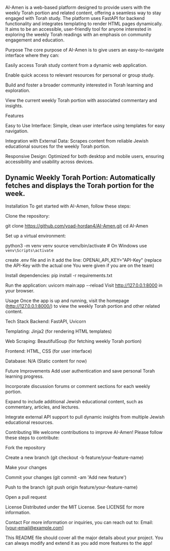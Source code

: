 AI-Amen is a web-based platform designed to provide users with the weekly Torah portion and related content, offering a seamless way to stay engaged with Torah study. The platform uses FastAPI for backend functionality and integrates templating to render HTML pages dynamically. It aims to be an accessible, user-friendly tool for anyone interested in exploring the weekly Torah readings with an emphasis on community engagement and education.

Purpose
The core purpose of AI-Amen is to give users an easy-to-navigate interface where they can:

Easily access Torah study content from a dynamic web application.

Enable quick access to relevant resources for personal or group study.

Build and foster a broader community interested in Torah learning and exploration.

View the current weekly Torah portion with associated commentary and insights.


Features

Easy to Use Interface: Simple, clean user interface using templates for easy navigation.

Integration with External Data: Scrapes content from reliable Jewish educational sources for the weekly Torah portion.

Responsive Design: Optimized for both desktop and mobile users, ensuring accessibility and usability across devices.

Dynamic Weekly Torah Portion: Automatically fetches and displays the Torah portion for the week.
-------------------------------------------------------------------------------------------------------------------------------------------------------------------------------
Installation
To get started with AI-Amen, follow these steps:

Clone the repository:

git clone https://github.com/yoad-hordan4/AI-Amen.git
cd AI-Amen

Set up a virtual environment:

python3 -m venv venv
source venv/bin/activate  # On Windows use `venv\Scripts\activate`

create .env file and in it add the line:
OPENAI_API_KEY="API-Key"
(replace the API-Key with the actual one You were given if you are on the team)

Install dependencies:
pip install -r requirements.txt

Run the application:
uvicorn main:app --reload
Visit http://127.0.0.1:8000 in your browser.

Usage
Once the app is up and running, visit the homepage (http://127.0.0.1:8000/) to view the weekly Torah portion and other related content.

Tech Stack
Backend: FastAPI, Uvicorn

Templating: Jinja2 (for rendering HTML templates)

Web Scraping: BeautifulSoup (for fetching weekly Torah portion)

Frontend: HTML, CSS (for user interface)

Database: N/A (Static content for now)

Future Improvements
Add user authentication and save personal Torah learning progress.

Incorporate discussion forums or comment sections for each weekly portion.

Expand to include additional Jewish educational content, such as commentary, articles, and lectures.

Integrate external API support to pull dynamic insights from multiple Jewish educational resources.

Contributing
We welcome contributions to improve AI-Amen! Please follow these steps to contribute:

Fork the repository

Create a new branch (git checkout -b feature/your-feature-name)

Make your changes

Commit your changes (git commit -am 'Add new feature')

Push to the branch (git push origin feature/your-feature-name)

Open a pull request

License
Distributed under the MIT License. See LICENSE for more information.

Contact
For more information or inquiries, you can reach out to:
Email: [your-email@example.com]

This README file should cover all the major details about your project. You can always modify and extend it as you add more features to the app!
